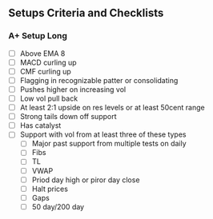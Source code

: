 ## Setups Criteria and Checklists ##

### A+ Setup Long ###

- [ ] Above EMA 8
- [ ] MACD curling up
- [ ] CMF curling up
- [ ] Flagging in recognizable patter or consolidating
- [ ] Pushes higher on increasing vol
- [ ] Low vol pull back
- [ ] At least 2:1 upside on res levels or at least 50cent range
- [ ] Strong tails down off support
- [ ] Has catalyst
- [ ] Support  with vol from at least three of these types
    - [ ] Major past support from multiple tests on daily
    - [ ] Fibs
    - [ ] TL
    - [ ] VWAP
    - [ ] Priod day high or piror day close
    - [ ] Halt prices
    - [ ] Gaps
    - [ ] 50 day/200 day
